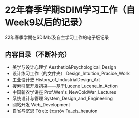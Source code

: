 # 22年春季学期SDIM学习工作（自Week9以后的记录）
22年春季学期在SDIM以及自主学习工作的电子版记录
<!--这是使用github等信息化技术撰写、保存笔记的尝试-->
## 内容目录（不断补充）
+ 美学与设计心理学 Aesthetic&Psychological_Design
+ 设计练习工作（的文件夹） Design_Intuition_Pracice_Work
+ 工业设计史 History_of_IndustrialDesign_Art
+ 搜索引擎开发初探——基于Lucene Lucene_in_Action
+ 中国新农学讲座 Prof.Wen's_NewColdWar_Lectures
+ 系统设计与管理 System_Design_and_Engineering
+ 网站开发 Web_Development
+ 自省与沉思 Τὰ εἰς ἑαυτόν Ta_eis_heauton
